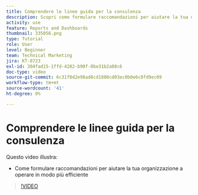 ```yaml
---
title: Comprendere le linee guida per la consulenza
description: Scopri come formulare raccomandazioni per aiutare la tua organizzazione a operare in modo più efficiente utilizzando [!UICONTROL Analisi avanzata] in Workfront.
activity: use
feature: Reports and Dashboards
thumbnail: 335056.png
type: Tutorial
role: User
level: Beginner
team: Technical Marketing
jira: KT-8723
exl-id: 304fad15-1ffd-4282-b90f-0be31b2a08c6
doc-type: video
source-git-commit: 6c31f8d2e98ad8cd1880cd03ec0b0e6c0fd9ec09
workflow-type: tm+mt
source-wordcount: '41'
ht-degree: 0%

---
```


# Comprendere le linee guida per la consulenza

Questo video illustra:

* Come formulare raccomandazioni per aiutare la tua organizzazione a operare in modo più efficiente

>[!VIDEO](https://video.tv.adobe.com/v/335056/?quality=12&learn=on)
